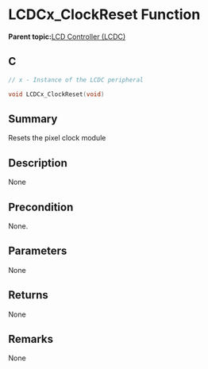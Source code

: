 # LCDCx\_ClockReset Function

**Parent topic:**[LCD Controller \(LCDC\)](GUID-6C399A67-3956-464B-9055-02C390FC3228.md)

## C

```c
// x - Instance of the LCDC peripheral

void LCDCx_ClockReset(void)
```

## Summary

Resets the pixel clock module

## Description

None

## Precondition

None.

## Parameters

None

## Returns

None

## Remarks

None

